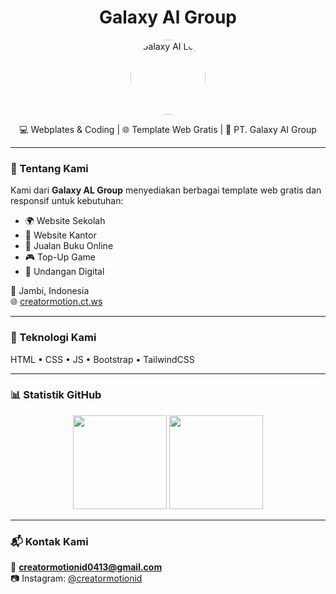 <h1 align="center">Galaxy Al Group</h1>
<p align="center">
  <img src="https://github.com/GINGGASEVEN.png" width="120" style="border-radius: 50%" alt="Galaxy AI Logo"/>
</p>

<p align="center">
  💻 Webplates & Coding | 🌐 Template Web Gratis | 🚀 PT. Galaxy AI Group
</p>

---

### 👋 Tentang Kami
Kami dari **Galaxy AL Group** menyediakan berbagai template web gratis dan responsif untuk kebutuhan:
- 🌍 Website Sekolah
- 💼 Website Kantor
- 🛒 Jualan Buku Online
- 🎮 Top-Up Game
- 💌 Undangan Digital

📍 Jambi, Indonesia  
🌐 [creatormotion.ct.ws](https://creatormotion.ct.ws)

---

### 🧠 Teknologi Kami
HTML • CSS • JS • Bootstrap • TailwindCSS

---

### 📊 Statistik GitHub
<p align="center">
  <img src="https://github-readme-stats.vercel.app/api?username=GINGGASEVEN&show_icons=true&theme=tokyonight" height="150"/>
  <img src="https://github-readme-stats.vercel.app/api/top-langs/?username=GINGGASEVEN&layout=compact&theme=tokyonight" height="150"/>
</p>

---

### 📬 Kontak Kami
📧 **creatormotionid0413@gmail.com**  
📷 Instagram: [@creatormotionid](https://instagram.com/creatormotionid)

